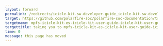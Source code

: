 ```yaml
---
layout: forward
permalink: /redirects/icicle-kit-sw-developer-guide_icicle-kit-sw-developer-guide
target: https://github.com/polarfire-soc/polarfire-soc-documentation/tree/master/reference-designs-fpga-and-development-kits/icicle-kit-embedded-software-user-guide.md
targetname: mpfs-icicle-kit-es-icicle-kit-user-guide-icicle-kit-user-guide.md
targettitle: taking you to mpfs-icicle-kit-es-icicle-kit-user-guide-icicle-kit-user-guide.md
time: 0
message: this page has moved
---
```

